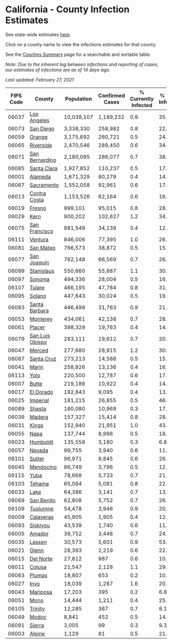 # California - County Infection Estimates

See state-wide estimates [here](/infections/us-ca).

Click on a county name to view the infections estimates for that county.

See the [Counties Summary](/infections/summary-counties) page for a searchable and sortable table.

*Note: Due to the inherent lag between infections and reporting of cases, our estimates of infections are as of 14 days ago.*

*Last updated: February 27, 2021*

|   FIPS Code |                             County |   Population |   Confirmed Cases |   % Currently Infected |   % Total Infected |
|-------------|------------------------------------|--------------|-------------------|------------------------|--------------------|
|       06037 |         [Los Angeles](los-angeles) |   10,039,107 |         1,189,232 |                    0.9 |               35.5 |
|       06073 |             [San Diego](san-diego) |    3,338,330 |           258,982 |                    0.8 |               22.7 |
|       06059 |                   [Orange](orange) |    3,175,692 |           260,721 |                    0.5 |               24.5 |
|       06065 |             [Riverside](riverside) |    2,470,546 |           289,450 |                    0.6 |               34.6 |
|       06071 |   [San Bernardino](san-bernardino) |    2,180,085 |           286,077 |                    0.7 |               38.4 |
|       06085 |         [Santa Clara](santa-clara) |    1,927,852 |           110,237 |                    0.5 |               17.0 |
|       06001 |                 [Alameda](alameda) |    1,671,329 |            80,279 |                    0.4 |               14.4 |
|       06067 |           [Sacramento](sacramento) |    1,552,058 |            92,961 |                    0.6 |               17.6 |
|       06013 |       [Contra Costa](contra-costa) |    1,153,526 |            62,164 |                    0.6 |               16.0 |
|       06019 |                   [Fresno](fresno) |      999,101 |            95,015 |                    0.8 |               28.2 |
|       06029 |                       [Kern](kern) |      900,202 |           102,627 |                    1.2 |               34.0 |
|       06075 |     [San Francisco](san-francisco) |      881,549 |            34,138 |                    0.4 |               12.2 |
|       06111 |                 [Ventura](ventura) |      846,006 |            77,395 |                    1.0 |               26.4 |
|       06081 |             [San Mateo](san-mateo) |      766,573 |            38,872 |                    0.5 |               15.4 |
|       06077 |         [San Joaquin](san-joaquin) |      762,148 |            66,569 |                    0.7 |               26.1 |
|       06099 |           [Stanislaus](stanislaus) |      550,660 |            55,887 |                    1.1 |               30.0 |
|       06097 |                   [Sonoma](sonoma) |      494,336 |            28,004 |                    0.5 |               16.5 |
|       06107 |                   [Tulare](tulare) |      466,195 |            47,784 |                    0.8 |               31.0 |
|       06095 |                   [Solano](solano) |      447,643 |            30,024 |                    0.5 |               19.6 |
|       06083 |     [Santa Barbara](santa-barbara) |      446,499 |            31,763 |                    0.9 |               21.4 |
|       06053 |               [Monterey](monterey) |      434,061 |            42,138 |                    0.7 |               28.3 |
|       06061 |                   [Placer](placer) |      398,329 |            19,763 |                    0.4 |               14.5 |
|       06079 | [San Luis Obispo](san-luis-obispo) |      283,111 |            19,612 |                    0.7 |               20.1 |
|       06047 |                   [Merced](merced) |      277,680 |            28,915 |                    1.2 |               30.7 |
|       06087 |           [Santa Cruz](santa-cruz) |      273,213 |            14,588 |                    0.5 |               15.4 |
|       06041 |                     [Marin](marin) |      258,826 |            13,136 |                    0.4 |               16.3 |
|       06113 |                       [Yolo](yolo) |      220,500 |            12,787 |                    0.6 |               17.0 |
|       06007 |                     [Butte](butte) |      219,186 |            10,922 |                    0.4 |               14.4 |
|       06017 |             [El Dorado](el-dorado) |      192,843 |             9,095 |                    0.4 |               13.6 |
|       06025 |               [Imperial](imperial) |      181,215 |            26,855 |                    0.5 |               46.8 |
|       06089 |                   [Shasta](shasta) |      180,080 |            10,969 |                    0.3 |               17.2 |
|       06039 |                   [Madera](madera) |      157,327 |            15,414 |                    0.8 |               28.8 |
|       06031 |                     [Kings](kings) |      152,940 |            21,951 |                    1.0 |               43.0 |
|       06055 |                       [Napa](napa) |      137,744 |             8,998 |                    0.5 |               18.9 |
|       06023 |               [Humboldt](humboldt) |      135,558 |             3,180 |                    0.3 |                6.8 |
|       06057 |                   [Nevada](nevada) |       99,755 |             3,940 |                    0.6 |               11.4 |
|       06101 |                   [Sutter](sutter) |       96,971 |             8,845 |                    0.6 |               26.5 |
|       06045 |             [Mendocino](mendocino) |       86,749 |             3,796 |                    0.5 |               12.6 |
|       06115 |                       [Yuba](yuba) |       78,668 |             5,733 |                    0.7 |               21.1 |
|       06103 |                   [Tehama](tehama) |       65,084 |             5,081 |                    0.8 |               22.0 |
|       06033 |                       [Lake](lake) |       64,386 |             3,141 |                    0.7 |               13.7 |
|       06069 |           [San Benito](san-benito) |       62,808 |             5,752 |                    0.7 |               26.9 |
|       06109 |               [Tuolumne](tuolumne) |       54,478 |             3,946 |                    0.9 |               20.4 |
|       06009 |             [Calaveras](calaveras) |       45,905 |             1,905 |                    0.4 |               12.0 |
|       06093 |               [Siskiyou](siskiyou) |       43,539 |             1,740 |                    0.6 |               11.3 |
|       06005 |                   [Amador](amador) |       39,752 |             3,448 |                    0.7 |               24.8 |
|       06035 |                   [Lassen](lassen) |       30,573 |             5,601 |                    0.9 |               53.6 |
|       06021 |                     [Glenn](glenn) |       28,393 |             2,219 |                    0.6 |               22.9 |
|       06015 |             [Del Norte](del-norte) |       27,812 |               987 |                    0.6 |               10.2 |
|       06011 |                   [Colusa](colusa) |       21,547 |             2,128 |                    1.1 |               29.0 |
|       06063 |                   [Plumas](plumas) |       18,807 |               653 |                    0.2 |               10.0 |
|       06027 |                       [Inyo](inyo) |       18,039 |             1,287 |                    1.6 |               20.5 |
|       06043 |               [Mariposa](mariposa) |       17,203 |               395 |                    0.2 |                6.8 |
|       06051 |                       [Mono](mono) |       14,444 |             1,211 |                    0.4 |               25.2 |
|       06105 |                 [Trinity](trinity) |       12,285 |               367 |                    0.7 |                8.1 |
|       06049 |                     [Modoc](modoc) |        8,841 |               452 |                    0.5 |               14.3 |
|       06091 |                   [Sierra](sierra) |        3,005 |                99 |                    0.3 |                9.3 |
|       06003 |                   [Alpine](alpine) |        1,129 |                81 |                    0.5 |               21.2 |